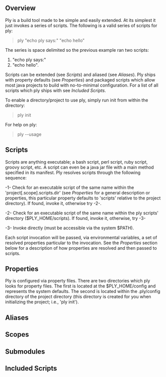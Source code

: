 Overview
--------
Ply is a build tool made to be simple and easily extended.  At its simplest it just invokes a series of scripts. The following
is a valid series of scripts for ply:

> ply "echo ply says:" "echo hello"

The series is space delimited so the previous example ran two scripts:
1) "echo ply says:"
2) "echo hello".

Scripts can be extended (see _Scripts_) and aliased (see _Aliases_).
Ply ships with property defaults (see _Properties_) and packaged scripts which allow most java projects to
build with no-to-minimal configuration.  For a list of all scripts which ply ships with see _Included Scripts_.

To enable a directory/project to use ply, simply run init from within the directory:

> ply init

For help on ply:

> ply --usage


Scripts
-------
Scripts are anything executable; a bash script, perl script, ruby script, groovy script, etc. A script can even be a java
jar file with a main method specified in its manifest.
Ply resolves scripts through the following sequence:

-1- Check for an executable script of the same name within the 'project[.scope].scripts.dir' (see _Properties_ for a
general description or properties, this particular property defaults to 'scripts' relative to the project directory).  If
found, invoke it, otherwise try -2-.

-2- Check for an executable script of the same name within the ply scripts' directory ($PLY_HOME/scripts). If found,
invoke it, otherwise, try -3-

-3- Invoke directly (must be accessible via the system $PATH).

Each script invocation will be passed, via environmental variables, a set of resolved properties particular to the
invocation.  See the _Properties_ section below for a description of how properties are resolved and then passed to
scripts.

Properties
----------
Ply is configured via property files.  There are two directories which ply looks for property files.  The first is located
at the $PLY_HOME/config and represents the system defaults.  The second is located within the .ply/config directory
of the project directory (this directory is created for you when initializing the project; i.e., 'ply init').


Aliases
-------

Scopes
------

Submodules
----------

Included Scripts
----------------
